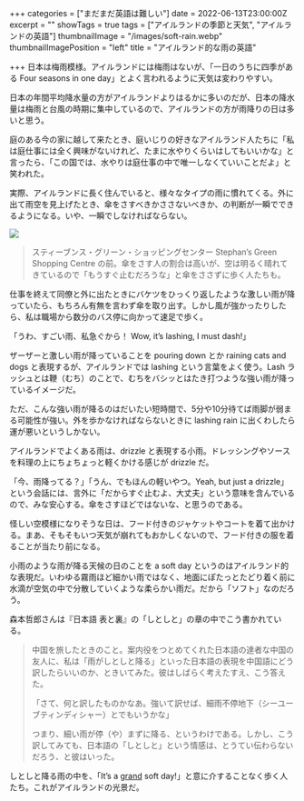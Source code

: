 +++
categories = ["まだまだ英語は難しい"]
date = 2022-06-13T23:00:00Z
excerpt = ""
showTags = true
tags = ["アイルランドの季節と天気", "アイルランドの英語"]
thumbnailImage = "/images/soft-rain.webp"
thumbnailImagePosition = "left"
title = "アイルランド的な雨の英語"

+++
日本は梅雨模様。アイルランドには梅雨はないが、「一日のうちに四季がある Four seasons in one day」とよく言われるように天気は変わりやすい。

<!--more-->

日本の年間平均降水量の方がアイルランドよりはるかに多いのだが、日本の降水量は梅雨と台風の時期に集中しているので、アイルランドの方が雨降りの日は多いと思う。

庭のある今の家に越して来たとき、庭いじりの好きなアイルランド人たちに「私は庭仕事には全く興味がないけれど、たまに水やりくらいはしてもいいかな」と言ったら、「この国では、水やりは庭仕事の中で唯一しなくていいことだよ」と笑われた。

実際、アイルランドに長く住んでいると、様々なタイプの雨に慣れてくる。外に出て雨空を見上げたとき、傘をさすべきかささないべきか、の判断が一瞬でできるようになる。いや、一瞬でしなければならない。

![](/images/soft-rain.webp)

> スティーブンス・グリーン・ショッピングセンター Stephan’s Green Shopping Centre の前。傘をさす人の割合は高いが、空は明るく晴れてきているので「もうすぐ止むだろうな」と傘をささずに歩く人たちも。

仕事を終えて同僚と外に出たときにバケツをひっくり返したような激しい雨が降っていたら、もちろん有無を言わず傘を取り出す。しかし風が強かったりしたら、私は職場から数分のバス停に向かって速足で歩く。

「うわ、すごい雨、私急ぐから！ Wow, it’s lashing, I must dash!」

ザーザーと激しい雨が降っていることを pouring down とか raining cats and dogs と表現するが、アイルランドでは lashing という言葉をよく使う。Lash ラッシュとは鞭（むち）のことで、むちをバシッとはたき打つような強い雨が降っているイメージだ。

ただ、こんな強い雨が降るのはだいたい短時間で、5分や10分待てば雨脚が弱まる可能性が強い。外を歩かなければならないときに lashing rain に出くわしたら運が悪いというしかない。

アイルランドでよくある雨は、drizzle と表現する小雨。ドレッシングやソースを料理の上にちょちょっと軽くかける感じが drizzle だ。

「今、雨降ってる？」「うん、でもほんの軽いやつ。Yeah, but just a drizzle」という会話には、言外に「だからすぐ止むよ、大丈夫」という意味を含んでいるので、みな安心する。傘をさすほどではないな、と思うのである。

怪しい空模様になりそうな日は、フード付きのジャケットやコートを着て出かける。まあ、そもそもいつ天気が崩れてもおかしくないので、フード付きの服を着ることが当たり前になる。

小雨のような雨が降る天候の日のことを a soft day というのはアイルランド的な表現だ。いわゆる霧雨ほど細かい雨ではなく、地面にぽたっとたどり着く前に水滴が空気の中で分散していくような柔らかい雨だ。だから「ソフト」なのだろう。

森本哲郎さんは『日本語 表と裏』の「しとしと」の章の中でこう書かれている。

> 中国を旅したときのこと。案内役をつとめてくれた日本語の達者な中国の友人に、私は「雨がしとしと降る」といった日本語の表現を中国語にどう訳したらいいのか、ときいてみた。彼はしばらく考えたすえ、こう答えた。
>
> 「さて、何と訳したものかなあ。強いて訳せば、細雨不停地下（シーユーブティンディシャー）とでもいうかな」
>
> つまり、細い雨が停（や）まずに降る、というわけである。しかし、こう訳してみても、日本語の「しとしと」という情感は、とうてい伝わらないだろう、と彼はいった。

しとしと降る雨の中を、「It’s a [grand](https://www.riastra.com/2022/01/a-grand-stretch-%E6%97%A5%E3%81%8C%E9%95%B7%E3%81%8F%E3%81%AA%E3%81%A3%E3%81%A6%E3%81%8D%E3%81%9F/) soft day!」と意に介することなく歩く人たち。これがアイルランドの光景だ。
